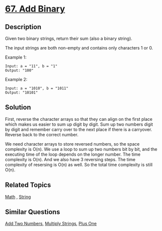 # [67. Add Binary](https://leetcode.com/problems/add-binary)

## Description

Given two binary strings, return their sum (also a binary string).

The input strings are both non-empty and contains only characters 1 or 0.

Example 1:

```
Input: a = "11", b = "1"
Output: "100"
```

Example 2:

```
Input: a = "1010", b = "1011"
Output: "10101"
```

## Solution

First, reverse the character arrays so that they can align on the first place which makes us easier to sum up digit by digit. Sum up two numbers digit by digit and remember carry over to the next place if there is a carryover. Reverse back to the correct number.

We need character arrays to store reversed numbers, so the space complexity is O(n). We use a loop to sum up two numbers bit by bit, and the executing time of the loop depends on the longer number. The time complexity is O(n). And we also have 3 reversing steps. The time complexity of resersing is O(n) as well. So the total time complexity is still O(n).

## Related Topics

[Math](https://leetcode.com/tag/math/) , [String](https://leetcode.com/tag/string/) 

## Similar Questions

[Add Two Numbers](https://leetcode.com/problems/add-two-numbers/), [Multiply Strings](https://leetcode.com/problems/multiply-strings/), [Plus One](https://leetcode.com/problems/plus-one/)
